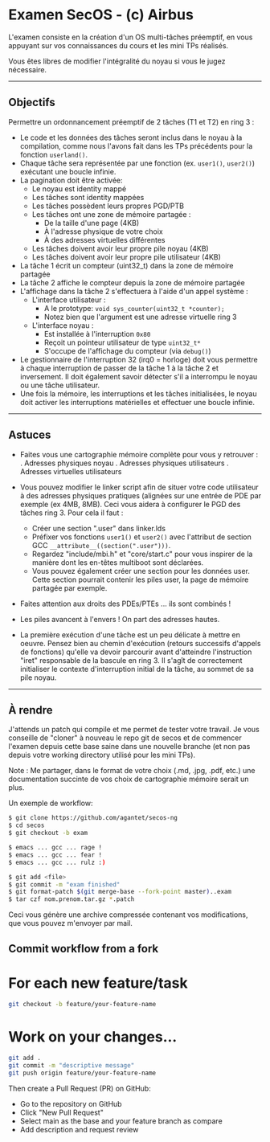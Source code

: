 # Examen SecOS - (c) Airbus

L'examen consiste en la création d'un OS multi-tâches préemptif, en vous
appuyant sur vos connaissances du cours et les mini TPs réalisés.

Vous êtes libres de modifier l'intégralité du noyau si vous le jugez
nécessaire.

---

## Objectifs

Permettre un ordonnancement préemptif de 2 tâches (T1 et T2) en ring 3 :

 - Le code et les données des tâches seront inclus dans le noyau à la compilation, comme nous l'avons fait dans les TPs précédents pour la fonction `userland()`.
 - Chaque tâche sera représentée par une fonction (ex. `user1()`, `user2()`) exécutant une boucle infinie.
 - La pagination doit être activée:
   + Le noyau est identity mappé
   + Les tâches sont identity mappées
   + Les tâches possèdent leurs propres PGD/PTB
   + Les tâches ont une zone de mémoire partagée :
     - De la taille d'une page (4KB)
     - À l'adresse physique de votre choix
     - À des adresses virtuelles différentes
   + Les tâches doivent avoir leur propre pile noyau (4KB)
   + Les tâches doivent avoir leur propre pile utilisateur (4KB)
 - La tâche 1 écrit un compteur (uint32_t) dans la zone de mémoire partagée
 - La tâche 2 affiche le compteur depuis la zone de mémoire partagée
 - L'affichage dans la tâche 2 s'effectuera à l'aide d'un appel système :
   + L'interface utilisateur :
     - A le prototype: `void sys_counter(uint32_t *counter);`
     - Notez bien que l'argument est une adresse virtuelle ring 3
   + L'interface noyau :
     - Est installée à l'interruption `0x80`
     - Reçoit un pointeur utilisateur de type `uint32_t*`
     - S'occupe de l'affichage du compteur (via `debug()`)
 - Le gestionnaire de l'interruption 32 (irq0 = horloge) doit vous permettre à chaque interruption de passer de la tâche 1 à la tâche 2 et inversement. Il doit également savoir détecter s'il a interrompu le noyau ou une tâche utilisateur.
 - Une fois la mémoire, les interruptions et les tâches initialisées, le noyau doit activer les interruptions matérielles et effectuer une boucle infinie.

 ---

## Astuces

 - Faites vous une cartographie mémoire complète pour vous y retrouver :
   . Adresses physiques noyau
   . Adresses physiques utilisateurs
   . Adresses virtuelles utilisateurs

 - Vous pouvez modifier le linker script afin de situer votre code utilisateur
   à des adresses physiques pratiques (alignées sur une entrée de PDE par
   exemple (ex 4MB, 8MB). Ceci vous aidera à configurer le PGD des tâches
   ring 3. Pour cela il faut :
   + Créer une section ".user" dans linker.lds
   + Préfixer vos fonctions `user1()` et `user2()` avec l'attribut de section GCC `__attribute__((section(".user")))`.
   + Regardez "include/mbi.h" et "core/start.c" pour vous inspirer de la manière dont les en-têtes multiboot sont déclarées.
   + Vous pouvez également créer une section pour les données user. Cette section pourrait contenir les piles user, la page de mémoire partagée par exemple.

 - Faites attention aux droits des PDEs/PTEs ... ils sont combinés !

 - Les piles avancent à l'envers ! On part des adresses hautes.

 - La première exécution d'une tâche est un peu délicate à mettre en oeuvre.
   Pensez bien au chemin d'exécution (retours successifs d'appels de
   fonctions) qu'elle va devoir parcourir avant d'atteindre
   l'instruction "iret" responsable de la bascule en ring 3. Il s'agît de
   correctement initialiser le contexte d'interruption initial de la tâche,
   au sommet de sa pile noyau.

 ---

## À rendre

J'attends un patch qui compile et me permet de tester votre travail. Je vous
conseille de "cloner" à nouveau le repo git de secos et de commencer l'examen
depuis cette base saine dans une nouvelle branche (et non pas depuis votre
working directory utilisé pour les mini TPs).

Note : Me partager, dans le format de votre choix (.md, .jpg, .pdf, etc.) une
documentation succinte de vos choix de cartographie mémoire serait un plus.

Un exemple de workflow:
```bash
$ git clone https://github.com/agantet/secos-ng
$ cd secos
$ git checkout -b exam

$ emacs ... gcc ... rage !
$ emacs ... gcc ... fear !
$ emacs ... gcc ... rulz :)

$ git add <file>
$ git commit -m "exam finished"
$ git format-patch $(git merge-base --fork-point master)..exam
$ tar czf nom.prenom.tar.gz *.patch
```

Ceci vous génère une archive compressée contenant vos modifications, que vous
pouvez m'envoyer par mail.

## Commit workflow from a fork 

# For each new feature/task
```bash
git checkout -b feature/your-feature-name
```
# Work on your changes...
```bash
git add .
git commit -m "descriptive message"
git push origin feature/your-feature-name
```

Then create a Pull Request (PR) on GitHub:

- Go to the repository on GitHub
- Click "New Pull Request"
- Select main as the base and your feature branch as compare
- Add description and request review




